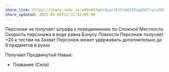 ```yaml
---
share_link: https://share.note.sx/w0bn0h7g#1XpurJktFnmQXZ9ygDhR7rqisFWV/hGMCAPTWCJyCUU
share_updated: 2025-02-03T12:31:52+05:00
---
```

Персонаж не получает штрафа к передвижению по Сложной Местности
Скорость персонажа в воде равна Бонусу Ловкости
Персонаж получает +20 к тестам на Захват
Персонаж может удерживать дополнительно до 6 предметов в руках

Получает Продвинутый Навык: 
- Плавание (Сила)